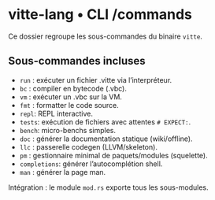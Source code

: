 
# vitte-lang • CLI /commands

Ce dossier regroupe les sous-commandes du binaire `vitte`.

## Sous-commandes incluses
- `run` : exécuter un fichier .vitte via l’interpréteur.
- `bc`  : compiler en bytecode (.vbc).
- `vm`  : exécuter un .vbc sur la VM.
- `fmt` : formatter le code source.
- `repl`: REPL interactive.
- `tests`: exécution de fichiers avec attentes `# EXPECT:`.
- `bench`: micro-benchs simples.
- `doc` : générer la documentation statique (wiki/offline).
- `llc` : passerelle codegen (LLVM/skeleton).
- `pm`  : gestionnaire minimal de paquets/modules (squelette).
- `completions`: générer l’autocomplétion shell.
- `man` : générer la page man.

Intégration : le module `mod.rs` exporte tous les sous-modules.
